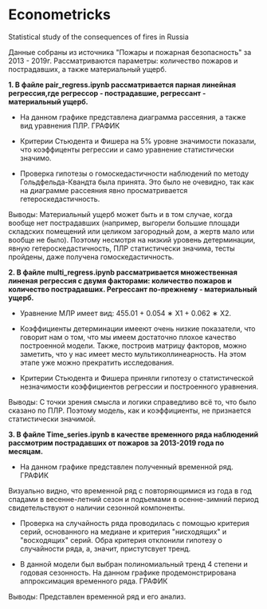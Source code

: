# Econometricks
Statistical study of the consequences of fires in Russia

Данные собраны из источника "Пожары и пожарная безопасность" за 2013 - 2019г. Рассматриваются параметры: количество пожаров и пострадавших, а также материальный ущерб.

**1. В файле pair_regress.ipynb рассматривается парная линейная регрессия,где регрессор - пострадавшие, регрессант - материальный ущерб.**

  - На данном графике представлена диаграмма рассеяния, а также вид уравнения ПЛР.
  ГРАФИК
  
  - Критерии Стьюдента и Фишера на 5% уровне значимости показали, что коэффиценты регрессии и само уравнение статистически значимо.
  
  - Проверка гипотезы о гомоскедастичности наблюдений по методу Гольдфельда-Квандта была принята. Это было не очевидно, так как на диаграмме рассеяния явно просматривается гетероскедастичность.
  
  Выводы: Материальный ущерб может быть и в том случае, когда вообще нет пострадавших (например, выгорели большие площади складских помещений или целиком загородный дом, а жертв мало или вообще не было). Поэтому несмотря на низкий уровень детерминации, явную гетероскедастичность, ПЛР статистически значима, тесты пройдены, даже получена гомоскедастичность.

**2. В файле multi_regress.ipynb рассматривается множественная линеная регрессия с двумя факторами: количество пожаров и количество пострадавших. Регрессант по-прежнему - материальный ущерб.**

  - Уравнение МЛР имеет вид: 455.01 + 0.054 ∗ X1 + 0.062 ∗ X2.
  
  - Коэффициенты детерминации имееют очень низкие показатели, что говорит нам о том, что мы имеем достаточно плохое качество построенной модели. Также, построив матрицу факторов, можно заметить, что у нас имеет место мультиколлинеарность. На этом этапе уже можно прекратить исследования.
  
  - Критерии Стьюдента и Фишера приняли гипотезу о статистической незначимости коэффициентов регрессии и построенного уравнения.
  
  Выводы: С точки зрения смысла и логики справедливо всё то, что было сказано по ПЛР. Поэтому модель, как и коэффициенты, не признается статистически значимой.
 
 **3. В файле Time_series.ipynb в качестве временного ряда наблюдений рассмотрим пострадавших от пожаров за 2013-2019 года по месяцам.**
 
 - На данном графике представлен полученный временной ряд.
 ГРАФИК
 
Визуально видно, что временной ряд с повторяющимися из года в год спадами в весенне-летний сезон и подъемами в осенне-зимний период свидетельствуют о наличии сезонной компоненты.

- Проверка на случайность ряда проводилась с помощью критерия серий, основанного на медиане и критерия "нисходящих" и "восходящих" серий. Обра критерия отклонили гипотезу о случайности ряда, а, значит, пристутсвует тренд.

- В данной модели был выбран полиномиальный тренд 4 степени и годовая сезонность. На данном графике продемонстрирована аппроксимация временного ряда.
ГРАФИК

Выводы: Представлен временной ряд и его анализ.
